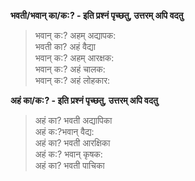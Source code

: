 **भवती/भवान् का/क:? - इति प्रश्नं पृच्छतु, 
उत्तरम् अपि वदतु** 
>भवान् क:? अहम् अद्यापक:  
>भवती का? अहं वैद्या  
>भवान् क:? अहम् आरक्षक:  
>भवान् क:? अहं चालक:  
>भवान् क:? अहं लोहकार:  

**अहं का/क:? - इति प्रश्नं पृच्छतु, 
उत्तरम् अपि वदतु**

>अहं का? भवती अद्यापिका   
>अहं क:?भवान् वैद्य:  
>अहं का? भवती आरक्षिका   
>अहं क:? भवान् कृषक:   
>अहं का? भवती पाचिका   